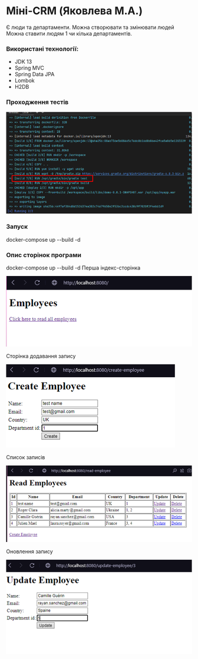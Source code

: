 # Міні-CRM (Яковлева М.А.)
Є люди та департаменти.
Можна створювати та змінювати людей
Можна ставити людям 1 чи кілька департаментів.

### Використані технології:
- JDK 13
- Spring MVC
- Spring Data JPA
- Lombok
- H2DB

### Проходження тестів
 
![plot](./src/main/resources/images/img_1.png)


### Запуск
docker-compose up --build -d

### Опис сторінок програми
docker-compose up --build -d
Перша індекс-сторінка

![plot](./src/main/resources/images/img.png)


Сторінка додавання запису

![plot](./src/main/resources/images/img_2.png)


Список записів

![plot](./src/main/resources/images/img_3.png)


Оновлення запису

![plot](./src/main/resources/images/img_4.png)